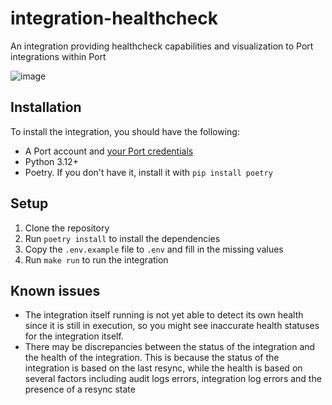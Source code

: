 # integration-healthcheck

An integration providing healthcheck capabilities and visualization to Port integrations within Port

![image](https://github.com/user-attachments/assets/7862a0ce-0add-4f08-acc8-c4d4627e72a2)

## Installation
To install the integration, you should have the following:
- A Port account and [your Port credentials](https://docs.port.io/build-your-software-catalog/custom-integration/api/#find-your-port-credentials)
- Python 3.12+
- Poetry. If you don't have it, install it with `pip install poetry`

## Setup
1. Clone the repository
2. Run `poetry install` to install the dependencies
3. Copy the `.env.example` file to `.env` and fill in the missing values
4. Run `make run` to run the integration


## Known issues
- The integration itself running is not yet able to detect its own health since it is still in execution, so you might see inaccurate health statuses for the integration itself.
- There may be discrepancies between the status of the integration and the health of the integration. This is because the status of the integration is based on the last resync, while the health is based on several factors including audit logs errors, integration log errors and the presence of a resync state